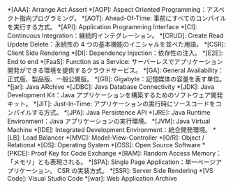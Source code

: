 <!-- textlint-disable ja-technical-writing/ja-no-mixed-period,ja-technical-writing/sentence-length -->

<!-- markdownlint-disable-file MD041 CMD001 -->
<!-- 省略語の用語集として使用します。 -->
*[AAA]: Arrange Act Assert
*[AOP]: Aspect Oriented Programming：アスペクト指向プログラミング。
*[AOT]: Ahead-Of-Time: 事前にすべてのコンパイルを実行する方式。
*[API]: Application Programming Interface
*[CI]: Continuous Integration：継続的インテグレーション。
*[CRUD]: Create Read Update Delete：永続性の 4 つの基本機能のイニシャルを並べた用語。
*[CSR]: Client Side Rendering
*[DI]: Dependency Injection：依存性の注入。
*[E2E]: End to end
*[FaaS]: Function as a Service: サーバーレスでアプリケーション開発ができる環境を提供するクラウドサービス。
*[GA]: General Availability：正式版、製品版、一般公開版。
*[GB]: Gigabyte：記憶媒体の容量を表す単位。
*[jar]: Java ARchive
*[JDBC]: Java Database Connectivity
*[JDK]: Java Development Kit：Java アプリケーションを構築するためのソフトウェア開発キット。
*[JIT]: Just-In-Time: アプリケーションの実行時にソースコードをコンパイルする方式。
*[JPA]: Java Persistence API
*[JRE]: Java Runtime Environment：Java アプリケーションの実行環境。
*[JVM]: Java Virtual Machine
*[IDE]: Integrated Development Environment：統合開発環境。
*[LB]: Load Balancer
*[MVC]: Model-View-Controller
*[O/R]: Object / Relational
*[OS]: Operating System
*[OSS]: Open Source Software
*[PKCE]: Proof Key for Code Exchange
*[RAM]: Random Access Memory：「メモリ」とも表現される。
*[SPA]: Single Page Application：単一ページアプリケーション。 CSR の実装方式。
*[SSR]: Server Side Rendering
*[VS Code]: Visual Studio Code
*[war]: Web Application Archive

<!-- textlint-enable ja-technical-writing/ja-no-mixed-period,ja-technical-writing/sentence-length -->
